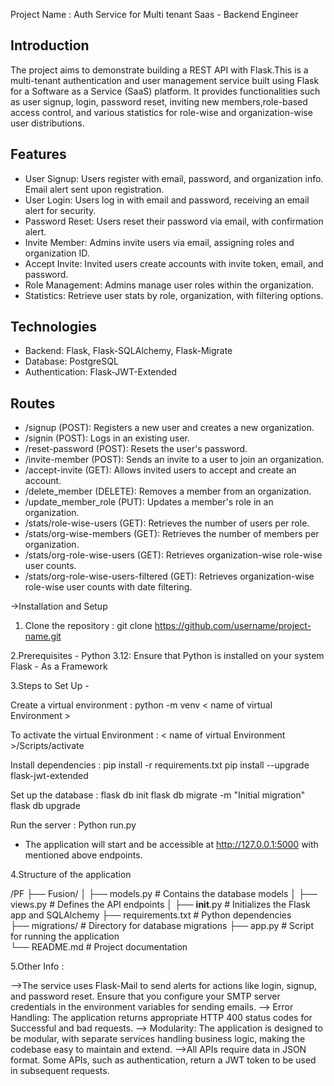 Project Name : Auth Service for Multi tenant Saas - Backend Engineer

## Introduction
The project aims to demonstrate building a REST API with Flask.This is a multi-tenant authentication and user management service built using Flask for a Software as a Service (SaaS) platform. It provides functionalities such as user signup, login, password reset, inviting new members,role-based access control, and various statistics for role-wise and organization-wise user distributions.

## Features

 - User Signup: Users register with email, password, and organization info. Email alert sent upon  registration.
 - User Login: Users log in with email and password, receiving an email alert for security.
 - Password Reset: Users reset their password via email, with confirmation alert.
 - Invite Member: Admins invite users via email, assigning roles and organization ID.
 - Accept Invite: Invited users create accounts with invite token, email, and password.
 - Role Management: Admins manage user roles within the organization.
 - Statistics: Retrieve user stats by role, organization, with filtering options.

## Technologies

- Backend: Flask, Flask-SQLAlchemy, Flask-Migrate
- Database: PostgreSQL
- Authentication: Flask-JWT-Extended

## Routes

 - /signup (POST): Registers a new user and creates a new organization.
 - /signin (POST): Logs in an existing user.
 - /reset-password (POST): Resets the user's password.
 - /invite-member (POST): Sends an invite to a user to join an organization.
 - /accept-invite (GET): Allows invited users to accept and create an account.
 - /delete_member (DELETE): Removes a member from an organization.
 - /update_member_role (PUT): Updates a member's role in an organization.
 - /stats/role-wise-users (GET): Retrieves the number of users per role.
 - /stats/org-wise-members (GET): Retrieves the number of members per organization.
 - /stats/org-role-wise-users (GET): Retrieves organization-wise role-wise user counts.
 - /stats/org-role-wise-users-filtered (GET): Retrieves organization-wise role-wise user counts with date filtering.


->Installation and Setup

1. Clone the repository : git clone https://github.com/username/project-name.git

2.Prerequisites -  Python 3.12: Ensure that Python is installed on your system
                   Flask - As a Framework
 
3.Steps to Set Up -

   Create a virtual environment          :    python -m venv < name of virtual Environment > 
 	
   To activate the virtual Environment   :    < name of virtual Environment >/Scripts/activate 
 
   Install dependencies                  :    pip install -r requirements.txt
                                              pip install --upgrade flask-jwt-extended
 
   Set up the database                   :    flask db init
 	                                          flask db migrate -m "Initial migration"
                                              flask db upgrade
 
   Run the server                        :    Python run.py 
 
   * The application will start and be accessible at http://127.0.0.1:5000 with mentioned above endpoints.


4.Structure of the application

 /PF
 ├── Fusion/
 │   ├── models.py        		    # Contains the database models 
 │   ├── views.py         		    # Defines the API endpoints
 │   ├── __init__.py         		# Initializes the Flask app and SQLAlchemy
 ├── requirements.txt   			# Python dependencies         
 ├── migrations/        			# Directory for database migrations
 ├── app.py             			# Script for running the application             
 └── README.md              		# Project documentation

5.Other Info :

 -->The service uses Flask-Mail to send alerts for actions like login, signup, and password reset. Ensure that you configure your SMTP server credentials in the environment variables for sending emails.
 --> Error Handling: The application returns appropriate HTTP 400 status codes for Successful and bad requests.
 --> Modularity: The application is designed to be modular, with separate services handling business logic, making the codebase easy to maintain and extend.
 -->All APIs require data in JSON format. Some APIs, such as authentication, return a JWT token to be used in subsequent requests.
